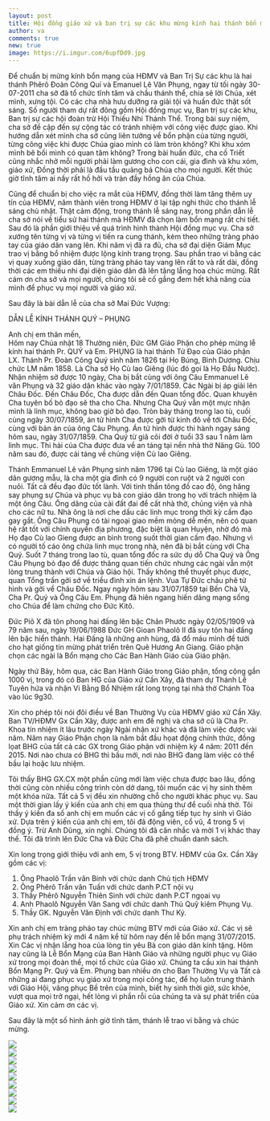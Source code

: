 ```yaml
---
layout: post
title: Hội đồng giáo xứ và ban trị sự các khu mừng kính hai thánh bổn mạng
author: va
comments: true
new: true
image: https://i.imgur.com/6upfDd9.jpg
---
```


Để chuẩn bị mừng kính bổn mạng của HĐMV và Ban Trị Sự các khu là hai thánh Phêrô Đoàn Công Quí và Emanuel Lê Văn Phụng, ngay từ tối ngày 30-07-2011 cha sở đã tổ chức tĩnh tâm và chầu thánh thể, chia sẻ lời Chúa, xét mình, xưng tội. Có các cha nhà hưu dưỡng ra giải tội và huấn đức thật sốt sáng. Số người tham dự rất đông gồm Hội đồng mục vụ, Ban trị sự các khu, Ban trị sự các hội đoàn trừ Hội Thiếu Nhi Thánh Thể. Trong bài suy niệm, cha sở đề cập đến sự cộng tác có tránh nhiệm với công việc được giao. Khi hướng dẫn xét mình cha sở cũng liên tưởng về bổn phận của từng người, từng công việc khi được Chúa giao mình có làm tròn không? Khi khu xóm mình bê bối mình có quan tâm không? Trong bài huấn đức, cha cố Triết cũng nhắc nhở mỗi người phải làm gương cho con cái, gia đình và khu xóm, giáo xứ, Đồng thời phải là đầu tầu quảng bá Chúa cho mọi người. Kết thúc giờ tĩnh tâm ai nấy rất hồ hởi và tràn đầy hồng ân của Chúa.

Cũng để chuẩn bị cho việc ra mắt của HĐMV, đồng thời làm tăng thêm uy tín của HĐMV, năm thành viên trong HĐMV ở lại tập nghi thức cho thánh lễ sáng chủ nhật.
Thật cảm động, trong thánh lễ sáng nay, trong phần dẫn lễ cha sở nói về tiểu sử hai thánh mà HĐMV đã chọn làm bổn mạng rất chi tiết. Sau đó là phần giới thiệu về quá trình hình thành Hội đồng mục vụ. Cha sở xướng tên từng vị và từng vị tiến ra cung thánh, kèm theo những tràng pháo tay của giáo dân vang lên. Khi năm vị đã ra đủ, cha sở đại diện Giám Mục trao vị bằng bổ nhiệm được lộng kính trang trọng. Sau phần trao vi bằng các vị quay xuống giáo dân, từng tràng pháo tay vang lên rất to và rất dài, đồng thời các em thiếu nhi đại diện giáo dân đã lên tặng lẵng hoa chúc mừng. Rất cám ơn cha sở và mọi người, chúng tôi sẽ cố gắng đem hết khả năng của mình để phục vụ mọi người và giáo xứ.

Sau đây là bài dẫn lễ của cha sở Mai Đức Vượng:

DẪN LỄ KÍNH THÁNH QUÝ – PHỤNG

Anh chị em thân mến,  
Hôm nay Chúa nhật 18 Thường niên, Đức GM Giáo Phận cho phép mừng lễ kính hai thánh Pr. QUÝ và Em. PHỤNG là hai thánh Tử Đạo của Giáo phận LX.
Thánh Pr. Đoàn Công Quý sinh năm 1826 tại Họ Búng, Bình Dương. Chịu chức LM năm 1858. Là Cha sở Họ Cù lao Giêng (lúc đó gọi là Họ Đầu Nước). Nhận nhiệm sở được 10 ngày, Cha bị bắt cùng với ông Câu Emmanuel Lê văn Phụng và 32 giáo dân khác vào ngày 7/01/1859. Các Ngài bị áp giải lên Châu Đốc. Đến Châu Đốc, Cha được dẫn đến Quan tổng đốc. Quan khuyên Cha tuyên bố bỏ đạo sẽ tha cho Cha. Nhưng Cha Quý vẫn một mực nhận mình là linh mục, không bao giờ bỏ đạo. Tròn bảy tháng trong lao tù, cuối cùng ngày 30/07/1859, án tử hình Cha được gởi từ kinh đô về tới Châu Đốc, cùng với bản án của ông Câu Phụng. Án tử hình được thi hành ngay sáng hôm sau, ngày 31/07/1859. Cha Quý từ giã cõi đời ở tuổi 33 sau 1 năm làm linh mục. Thi hài của Cha được đưa về an táng tại nền nhà thờ Năng Gù. 100 năm sau đó, được cải táng về chủng viện Cù lao Giêng.

Thánh Emmanuel Lê văn Phụng sinh năm 1796 tại Cù lao Giêng, là một giáo dân gương mẫu, là cha một gia đình có 9 người con ruột và 2 người con nuôi. Tất cả đều đạo đức tốt lành. Với tinh thần tông đồ cao độ, ông hăng say phụng sự Chúa và phục vụ bà con giáo dân trong họ với trách nhiệm là một ông Câu. Ông dâng của cải đất đai để cất nhà thờ, chủng viện và nhà cho các nữ tu. Nhà ông là nơi che dấu các linh mục trong thời kỳ cấm đạo gay gắt. Ông Câu Phụng có tài ngoại giao mềm mỏng dễ mến, nên có quan hệ rất tốt với chính quyền địa phương, đặc biệt là quan Huyện, nhờ đó mà Họ đạo Cù lao Gieng được an bình trong suốt thời gian cấm đạo. Nhưng vì có người tố cáo ông chứa linh mục trong nhà, nên đã bị bắt cùng với Cha Quý. Suốt 7 tháng trong lao tù, quan tổng đốc ra sức dụ dỗ Cha Quý và Ông Câu Phụng bỏ đạo để được thăng quan tiến chức nhưng các ngài vẫn một lòng trung thành với Chúa và Giáo hội. Thấy không thể thuyết phục được, quan Tổng trấn gởi sớ về triều đình xin án lệnh. Vua Tự Đức châu phê tử hình và gởi về Châu Đốc. Ngay ngày hôm sau 31/07/1859 tại Bến Chà Và, Cha Pr. Quý và Ông Câu Em. Phụng đã hiên ngang hiến dâng mạng sống cho Chúa để làm chứng cho Đức Kitô.

Đức Piô X đã tôn phong hai đấng lên bậc Chân Phước ngày 02/05/1909 và 79 năm sau, ngày 19/06/1988 Đức GH Gioan Phaolô II đã suy tôn hai đấng lên bậc hiển thánh.
Hai Đấng là những anh hùng, đã đổ máu mình để tưới cho hạt giống tin mừng phát triển trên Quê Hương An Giang. Giáo phận chọn các ngài là Bổn mạng cho Các Ban Hành Giáo của Giáo phận.

Ngày thứ Bảy, hôm qua, các Ban Hành Giáo trong Giáo phận, tổng cộng gần 1000 vị, trong đó có Ban HG của Giáo xứ Cần Xây, đã tham dự Thánh Lễ Tuyên hứa và nhận Vi Bằng Bổ Nhiệm rất long trọng tại nhà thờ Chánh Tòa vào lúc 9g30.

Xin cho phép tôi nói đôi điều về Ban Thường Vụ của HĐMV giáo xứ Cần Xây. Ban TV/HĐMV Gx Cần Xây, được anh em đề nghị và cha sở cũ là Cha Pr. Khoa tín nhiệm ít lâu trước ngày Ngài nhận xứ khác và đã làm việc được vài năm. Năm nay Giáo Phận chọn là năm bắt đầu họat động chính thức, đồng lọat BHG của tất cả các GX trong Giáo phận với nhiệm kỳ 4 năm: 2011 đến 2015. Nơi nào chưa có BHG thì bầu mới, nơi nào BHG đang làm việc có thể bầu lại hoặc lưu nhiệm.

Tôi thấy BHG GX.CX một phần cũng mới làm việc chưa được bao lâu, đồng thời cũng còn nhiều công trình còn dở dang, tôi muốn các vị hy sinh thêm một khóa nữa. Tất cả 5 vị đều xin nhường chỗ cho người khác phục vụ. Sau một thời gian lấy ý kiến của anh chị em qua thùng thư để cuối nhà thờ. Tôi thấy ý kiến đa số anh chị em muốn các vị cố gắng tiếp tục hy sinh vì Giáo xứ. Dựa trên ý kiến của anh chị em, tôi đã động viên, cổ vũ, 4 trong 5 vị đồng ý. Trừ Anh Dũng, xin nghỉ. Chúng tôi đã cân nhắc và mời 1 vị khác thay thế. Tôi đã trình lên Đức Cha và Đức Cha đã phê chuẩn danh sách.

Xin long trọng giới thiệu với anh em, 5 vị trong BTV. HĐMV của Gx. Cần Xây gồm các vị:

1. Ông Phaolô Trần văn Bính với chức danh Chủ tịch HĐMV
2. Ông Phêrô Trần văn Tuấn với chức danh P.CT nội vụ
3. Thầy Phêrô Nguyễn Thiên Sinh với chức danh P.CT ngọai vụ
4. Anh Phaolô Nguyễn Văn Sang với chức danh Thủ Quỹ kiêm Phụng Vụ.
5. Thầy GK. Nguyễn Văn Định với chức danh Thư Ký.

Xin anh chị em tràng pháo tay chúc mừng BTV mới của Giáo xứ.
Các vị sẽ phụ trách nhiệm kỳ mới 4 năm kể từ hôm nay đến lễ bổn mạng 31/07/2015.
Xin Các vị nhận lẵng hoa của lòng tin yêu Bà con giáo dân kính tặng.
Hôm nay cũng là Lễ Bổn Mạng của Ban Hành Giáo và những người phục vụ Giáo xứ trong mọi đoàn thể, mọi tổ chức của Giáo xứ.
Chúng ta cầu xin hai thánh Bổn Mạng Pr. Quý và Em. Phụng ban nhiều ơn cho Ban Thường Vụ và Tất cả những ai đang phục vụ giáo xứ trong mọi công tác, để họ luôn trung thành với Giáo Hội, vâng phục Bề trên của mình, biết hy sinh thời giờ, sức khỏe, vượt qua mọi trở ngại, hết lòng vì phần rỗi của chúng ta và sự phát triển của Giáo xứ.
Xin cảm ơn các vị.

Sau đây là một số hình ảnh giờ tĩnh tâm, thánh lễ trao vi bằng và chúc mừng.

<div class="center">
    <img src="https://i.imgur.com/w8Af20t.jpg" />
</div>

<div class="center">
    <img src="https://i.imgur.com/jwk0BMx.jpg" />
</div>

<div class="center">
    <img src="https://i.imgur.com/WBf7rcQ.jpg" />
</div>

<div class="center">
    <img src="https://i.imgur.com/nlwoOEH.jpg" />
</div>

<div class="center">
    <img src="https://i.imgur.com/TYEkcEm.jpg" />
</div>

<div class="center">
    <img src="https://i.imgur.com/IXLiay8.jpg" />
</div>

<div class="center">
    <img src="https://i.imgur.com/KzS6FnN.jpg" />
</div>

<div class="center">
    <img src="https://i.imgur.com/zo27EEM.jpg" />
</div>

<div class="center">
    <img src="https://i.imgur.com/5AZm1aD.jpg" />
</div>
